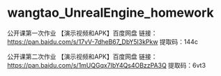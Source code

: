 # wangtao_UnrealEngine_homework
公开课第一次作业
【演示视频和APK】百度网盘
链接：https://pan.baidu.com/s/17vV-7dheB67_DbY5l3kPkw 
提取码：144c 

公开课第二次作业
【演示视频和APK】百度网盘
链接：https://pan.baidu.com/s/1mUQGqx7IbY4Qs4OBzzPA3Q 
提取码：6vt3 


